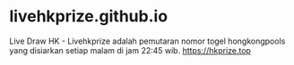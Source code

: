 # livehkprize.github.io
Live Draw HK - Livehkprize adalah pemutaran nomor togel hongkongpools yang disiarkan setiap malam di jam 22:45 wib.
https://hkprize.top
